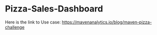 # Pizza-Sales-Dashboard

Here is the link to Use case: https://mavenanalytics.io/blog/maven-pizza-challenge
